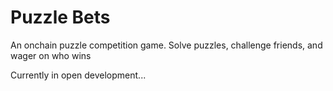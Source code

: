 # Puzzle Bets
An onchain puzzle competition game. Solve puzzles, challenge friends, and wager on who wins

Currently in open development...

